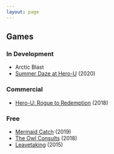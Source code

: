 ```yaml
---
layout: page
---
```


## Games

### In Development
* Arctic Blast
* [Summer Daze at Hero-U](https://transolar-games.itch.io/summer-daze) (2020)

### Commercial
* [Hero-U: Rogue to Redemption](https://transolar-games.itch.io/hero-u-rogue-to-redemption) (2018)

### Free
* [Mermaid Catch](/games/mermaid-catch) (2019)
* [The Owl Consults](https://ifdb.tads.org/viewgame?id=32u49mceyst7p8ey) (2018)
* [Leavetaking](/games/leavetaking) (2015)

